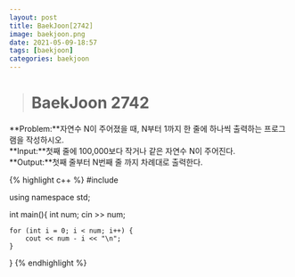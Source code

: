 ```yaml
---
layout: post
title: BaekJoon[2742]
image: baekjoon.png
date: 2021-05-09-18:57
tags: [baekjoon]
categories: baekjoon
---
```


># BaekJoon 2742



**Problem:**자연수 N이 주어졌을 때, N부터 1까지 한 줄에 하나씩 출력하는 프로그램을 작성하시오.<br>
**Input:**첫째 줄에 100,000보다 작거나 같은 자연수 N이 주어진다.<br>
**Output:**첫째 줄부터 N번째 줄 까지 차례대로 출력한다.


{% highlight c++ %}
#include <iostream>

using namespace std;

int main(){
	int num;
	cin >> num;

	for (int i = 0; i < num; i++) {
		cout << num - i << "\n";
	}
}
{% endhighlight %}